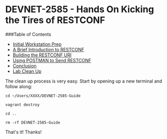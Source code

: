 # DEVNET-2585 - Hands On Kicking the Tires of RESTCONF

###Table of Contents
- [Initial Workstation Prep](DEVNET-2585-Guide.md)
- [A Brief Introduction to RESTCONF](restconf-intro.md)
- [Building the RESTCONF URI](restconf-lab.md)
- [Using POSTMAN to Send RESTCONF](postman-lab.md)
- [Conclusion](conclusion.md)
- [Lab Clean Up](cleanup.md)

The clean up process is very easy. Start by opening up a new terminal and follow along:


```
cd ~/Users/XXXX/DEVNET-2585-Guide

vagrant destroy

cd ..

rm -rf DEVNET-2585-Guide
```

That's it! Thanks!
